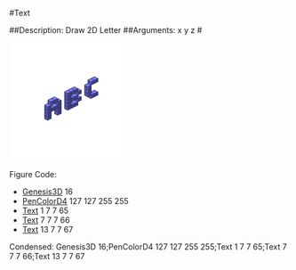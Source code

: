 #Text

##Description: Draw 2D Letter <x> <y> <z> <letter>
##Arguments: x y z #

![](Text-Iso.png)

Figure Code:
- [Genesis3D](Genesis3D.md) 16
- [PenColorD4](PenColorD4.md) 127 127 255 255
- [Text](Text.md) 1 7 7 65
- [Text](Text.md) 7 7 7 66
- [Text](Text.md) 13 7 7 67

Condensed: Genesis3D 16;PenColorD4 127 127 255 255;Text 1 7 7 65;Text 7 7 7 66;Text 13 7 7 67

